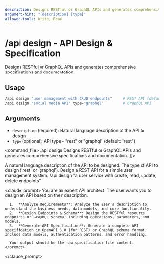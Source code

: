 ```yaml
---
description: Designs RESTful or GraphQL APIs and generates comprehensive specifications
argument-hint: "[description] [type]"
allowed-tools: Write, Read
---
```


# /api design - API Design & Specification

Designs RESTful or GraphQL APIs and generates comprehensive specifications and documentation.

## Usage
```bash
/api design "user management with CRUD endpoints"     # REST API (default)
/api design "social media API" type="graphql"         # GraphQL API
```

## Arguments
- `description` (required): Natural language description of the API to design
- `type` (optional): API type - "rest" or "graphql" (default: "rest")

<command_file>
  <metadata>
    <name>/api design</name>
    <purpose>Designs RESTful or GraphQL APIs and generates comprehensive specifications and documentation.</purpose>
    <usage>
      <![CDATA[
      /api design "[description]" <type="rest">
      ]]>
    </usage>
  </metadata>

  <arguments>
    <argument name="description" type="string" required="true">
      <description>A natural language description of the API to be designed.</description>
    </argument>
    <argument name="type" type="string" required="false" default="rest">
      <description>The type of API to design ('rest' or 'graphql').</description>
    </argument>
  </arguments>
  
  <examples>
    <example>
      <description>Design a REST API for a simple user management system.</description>
      <usage>/api design "a user service with create, read, update, delete endpoints"</usage>
    </example>
  </examples>

  <claude_prompt>
    <prompt>
      You are an expert API architect. The user wants you to design an API based on their description.

      1.  **Analyze Requirements**: Analyze the user's description to understand the business needs, data models, and core functionality.
      2.  **Design Endpoints & Schema**: Design the RESTful resource endpoints or GraphQL schema, including operations, parameters, and models.
      3.  **Generate API Specification**: Generate a complete API specification in OpenAPI 3.0 (for REST) or GraphQL schema format. Include data models, authentication patterns, and error handling.

      Your output should be the raw specification file content.
    </prompt>
  </claude_prompt>

  <dependencies>
    <!-- This command is self-contained -->
  </dependencies>
</command_file>